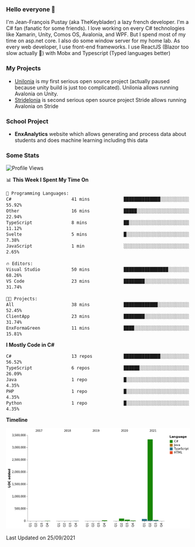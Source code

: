 ### Hello everyone 👋

I'm Jean-François Pustay (aka TheKeyblader) a lazy french developer. I'm a C# fan (fanatic for some friends). I love working on every C# technologies like Xamarin, Unity, Comos OS, Avalonia, and WPF.  But I spend most of my time on asp.net core. I also do some window server for my home lab. As every web developer, I use front-end frameworks. I use ReactJS (Blazor too slow actually 🙂) with Mobx and Typescript (Typed languages better)

### My Projects

* [Unilonia](https://github.com/TheKeyblader/Unilonia) is my first serious open source project (actually paused because unity build is just too complicated).
  Unilonia allows running Avalonia on Unity.
* [Stridelonia](https://github.com/TheKeyblader/Stridelonia) is second serious open source project
  Stride allows running Avalonia on Stride

### School Project

* __EnxAnalytics__ website which allows generating and process data about  students and does machine learning including this data 

### Some Stats

<!--START_SECTION:waka-->
![Profile Views](http://img.shields.io/badge/Profile%20Views-1-blue)

📊 **This Week I Spent My Time On** 

```text
💬 Programming Languages: 
C#                       41 mins             ██████████████░░░░░░░░░░░   55.92% 
Other                    16 mins             █████░░░░░░░░░░░░░░░░░░░░   22.94% 
TypeScript               8 mins              ██░░░░░░░░░░░░░░░░░░░░░░░   11.12% 
Svelte                   5 mins              █░░░░░░░░░░░░░░░░░░░░░░░░   7.38% 
JavaScript               1 min               ░░░░░░░░░░░░░░░░░░░░░░░░░   2.65%

🔥 Editors: 
Visual Studio            50 mins             █████████████████░░░░░░░░   68.26% 
VS Code                  23 mins             ████████░░░░░░░░░░░░░░░░░   31.74%

🐱‍💻 Projects: 
All                      38 mins             █████████████░░░░░░░░░░░░   52.45% 
ClientApp                23 mins             ████████░░░░░░░░░░░░░░░░░   31.74% 
EnxFormaGreen            11 mins             ████░░░░░░░░░░░░░░░░░░░░░   15.81%

```

**I Mostly Code in C#** 

```text
C#                       13 repos            ██████████████░░░░░░░░░░░   56.52% 
TypeScript               6 repos             ██████░░░░░░░░░░░░░░░░░░░   26.09% 
Java                     1 repo              █░░░░░░░░░░░░░░░░░░░░░░░░   4.35% 
PHP                      1 repo              █░░░░░░░░░░░░░░░░░░░░░░░░   4.35% 
Python                   1 repo              █░░░░░░░░░░░░░░░░░░░░░░░░   4.35%

```


**Timeline**

![Chart not found](https://raw.githubusercontent.com/TheKeyblader/TheKeyblader/main/charts/bar_graph.png) 


 Last Updated on 25/09/2021
<!--END_SECTION:waka-->

<!--
**TheKeyblader/TheKeyblader** is a ✨ _special_ ✨ repository because its `README.md` (this file) appears on your GitHub profile.

Here are some ideas to get you started:

- 🔭 I’m currently working on ...
- 🌱 I’m currently learning ...
- 👯 I’m looking to collaborate on ...
- 🤔 I’m looking for help with ...
- 💬 Ask me about ...
- 📫 How to reach me: ...
- 😄 Pronouns: ...
- ⚡ Fun fact: ...
-->
